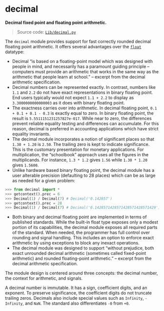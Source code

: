 # decimal

**Decimal fixed point and floating point arithmetic.**

> Source code: [`Lib/decimal.py`](https://github.com/python/cpython/tree/3.13/Lib/decimal.py)

The `decimal` module provides support for fast correctly rounded decimal floating point arithmetic. It offers several advantages over the [`float`](/built-in-types/float/) datatype:

* Decimal “is based on a floating-point model which was designed with people in mind, and necessarily has a paramount guiding principle – computers must provide an arithmetic that works in the same way as the arithmetic that people learn at school.” – excerpt from the decimal arithmetic specification.
* Decimal numbers can be represented exactly. In contrast, numbers like `1.1` and `2.2` do not have exact representations in binary floating point. End users typically would not expect `1.1 + 2.2` to display as `3.3000000000000003` as it does with binary floating point.
* The exactness carries over into arithmetic. In decimal floating point, `0.1 + 0.1 + 0.1 - 0.3` is exactly equal to zero. In binary floating point, the result is `5.5511151231257827e-017`. While near to zero, the differences prevent reliable equality testing and differences can accumulate. For this reason, decimal is preferred in accounting applications which have strict equality invariants.
* The decimal module incorporates a notion of significant places so that `1.30 + 1.20` is `2.50`. The trailing zero is kept to indicate significance. This is the customary presentation for monetary applications. For multiplication, the “schoolbook” approach uses all the figures in the multiplicands. For instance, `1.3 * 1.2` gives `1.56` while `1.30 * 1.20` gives `1.5600`.
* Unlike hardware based binary floating point, the decimal module has a user alterable precision (defaulting to 28 places) which can be as large as needed for a given problem:
```python
>>> from decimal import *
>>> getcontext().prec = 6
>>> Decimal(1) / Decimal(7) # Decimal('0.142857')
>>> getcontext().prec = 28
>>> Decimal(1) / Decimal(7) # Decimal('0.1428571428571428571428571429')
```
* Both binary and decimal floating point are implemented in terms of published standards. While the built-in float type exposes only a modest portion of its capabilities, the decimal module exposes all required parts of the standard. When needed, the programmer has full control over rounding and signal handling. This includes an option to enforce exact arithmetic by using exceptions to block any inexact operations.
* The decimal module was designed to support “without prejudice, both exact unrounded decimal arithmetic (sometimes called fixed-point arithmetic) and rounded floating-point arithmetic.” – excerpt from the decimal arithmetic specification.

The module design is centered around three concepts: the decimal number, the context for arithmetic, and signals.

A decimal number is immutable. It has a sign, coefficient digits, and an exponent. To preserve significance, the coefficient digits do not truncate trailing zeros. Decimals also include special values such as `Infinity`, `-Infinity`, and `NaN`. The standard also differentiates `-0` from `+0`.
